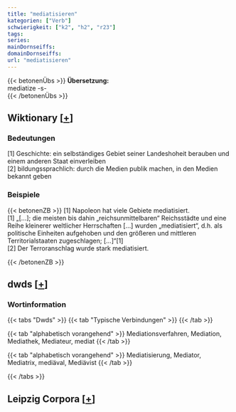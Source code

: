 ```yaml
---
title: "mediatisieren"
kategorien: ["Verb"]
schwierigkeit: ["k2", "h2", "r23"]
tags:
series:
mainDornseiffs:
domainDornseiffs:
url: "mediatisieren"
---
```


{{< betonenÜbs >}}
**Übersetzung:**  
mediatize -s-  
{{< /betonenÜbs >}}

## Wiktionary [[+](https://de.wiktionary.org/wiki/mediatisieren)]

### Bedeutungen
[1] Geschichte: ein selbständiges Gebiet seiner Landeshoheit berauben und einem anderen Staat einverleiben  
[2] bildungssprachlich: durch die Medien publik machen, in den Medien bekannt geben  

### Beispiele
{{< betonenZB >}}
[1] Napoleon hat viele Gebiete mediatisiert.  
[1] „[…]; die meisten bis dahin „reichsunmittelbaren“ Reichsstädte und eine Reihe kleinerer weltlicher Herrschaften […] wurden „mediatisiert“, d.h. als politische Einheiten aufgehoben und den größeren und mittleren Territorialstaaten zugeschlagen; […]“[1]  
[2] Der Terroranschlag wurde stark mediatisiert.  

{{< /betonenZB >}}


## dwds [[+](https://www.dwds.de/wb/mediatisieren)]

### Wortinformation
{{< tabs "Dwds" >}}
{{< tab "Typische Verbindungen" >}}
{{< /tab >}}

{{< tab "alphabetisch vorangehend" >}}
Mediationsverfahren, Mediation, Mediathek, Mediateur, mediat
{{< /tab >}}

{{< tab "alphabetisch vorangehend" >}}
Mediatisierung, Mediator, Mediatrix, mediäval, Mediävist
{{< /tab >}}

{{< /tabs >}}

## Leipzig Corpora [[+](https://corpora.uni-leipzig.de/en/res?word=mediatisieren&corpusId=deu_newscrawl-public_2018)]

